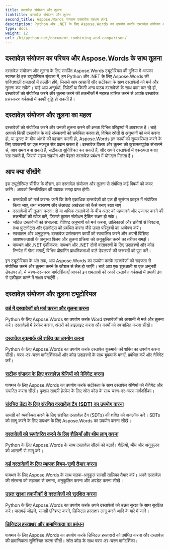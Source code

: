 ```yaml
---
title: दस्तावेज़ संयोजन और तुलना
linktitle: दस्तावेज़ संयोजन और तुलना
second_title: Aspose.Words पायथन दस्तावेज़ प्रबंधन API
description: Python और .NET के लिए Aspose.Words का उपयोग करके दस्तावेज़ संयोजन और तुलना पर व्यापक ट्यूटोरियल खोजें। अपने दस्तावेज़ प्रसंस्करण वर्कफ़्लो को बढ़ाते हुए, दस्तावेज़ों को सहजता से मर्ज और तुलना करना सीखें।
type: docs
weight: 12
url: /hi/python-net/document-combining-and-comparison/
---
```

## दस्तावेज़ संयोजन का परिचय और Aspose.Words के साथ तुलना

दस्तावेज़ संयोजन और तुलना के लिए समर्पित Aspose.Words ट्यूटोरियल की दुनिया में आपका स्वागत है! इस ट्यूटोरियल श्रृंखला में, हम Python और .NET के लिए Aspose.Words की शक्तिशाली क्षमताओं में तल्लीन होंगे, जिससे आप आसानी और सटीकता के साथ दस्तावेज़ों को मर्ज और तुलना कर सकेंगे। चाहे आप अनुबंधों, रिपोर्टों या किसी अन्य पाठ्य दस्तावेज़ों के साथ काम कर रहे हों, दस्तावेज़ों को संयोजित करने और तुलना करने की तकनीकों में महारत हासिल करने से आपके दस्तावेज़ प्रसंस्करण वर्कफ़्लो में काफी वृद्धि हो सकती है।

## दस्तावेज़ संयोजन और तुलना का महत्व

दस्तावेज़ों को संयोजित करने और उनकी तुलना करने की क्षमता विभिन्न परिदृश्यों में आवश्यक है। चाहे आपको किसी दस्तावेज़ के कई संस्करणों को समेकित करना हो, विभिन्न स्रोतों से अनुभागों को मर्ज करना हो, या ड्राफ्ट के बीच अंतरों की पहचान करनी हो, Aspose.Words इन कार्यों को सुव्यवस्थित करने के लिए उपकरणों का एक मजबूत सेट प्रदान करता है। दस्तावेज़ विलय और तुलना को कुशलतापूर्वक संभालने से, आप समय बचा सकते हैं, सटीकता सुनिश्चित कर सकते हैं, और अपने दस्तावेज़ों में एकरूपता बनाए रख सकते हैं, जिससे सहज सहयोग और बेहतर दस्तावेज़ प्रबंधन में योगदान मिलता है।

## आप क्या सीखेंगे

इस ट्यूटोरियल सीरीज़ के दौरान, हम दस्तावेज़ संयोजन और तुलना से संबंधित कई विषयों को कवर करेंगे। आपको निम्नलिखित की व्यापक समझ प्राप्त होगी:

- दस्तावेज़ों को मर्ज करना: जानें कि कैसे एकाधिक दस्तावेज़ों को एक ही सुसंगत फ़ाइल में संयोजित किया जाए, तथा स्वरूपण और लेआउट अखंडता को कैसे बनाए रखा जाए।
- दस्तावेजों की तुलना करना: दो या अधिक दस्तावेजों के बीच अंतर को पहचानने और उजागर करने की तकनीकों की खोज करें, जिससे कुशल संशोधन ट्रैकिंग सक्षम हो सके।
- जटिल दस्तावेजों को संभालना: विशिष्ट अनुभागों को मर्ज करना, तालिकाओं और छवियों से निपटना, तथा फ़ुटनोट्स और एंडनोट्स को प्रबंधित करना जैसे उन्नत परिदृश्यों का अन्वेषण करें।
- स्वचालन और अनुकूलन: दस्तावेज़ प्रसंस्करण कार्यों को स्वचालित करने और अपनी विशिष्ट आवश्यकताओं के अनुरूप विलय और तुलना प्रक्रिया को अनुकूलित करने का तरीका समझें।
- पायथन और .NET एकीकरण: पायथन और .NET दोनों वातावरणों के लिए उदाहरणों और कोड स्निपेट में गोता लगाएँ, विभिन्न प्रोग्रामिंग प्राथमिकताओं वाले डेवलपर्स की जरूरतों को पूरा करें।

इन ट्यूटोरियल के अंत तक, आप Aspose.Words का उपयोग करके दस्तावेज़ों को सहजता से संयोजित करने और तुलना करने के कौशल से लैस हो जाएँगे। चाहे आप एक शुरुआती या एक अनुभवी डेवलपर हों, ये चरण-दर-चरण मार्गदर्शिकाएँ आपको इन क्षमताओं को अपने दस्तावेज़ वर्कफ़्लो में प्रभावी ढंग से एकीकृत करने में सक्षम बनाएँगी।

## दस्तावेज़ संयोजन और तुलना ट्यूटोरियल
### [वर्ड में दस्तावेजों को मर्ज करना और तुलना करना](./merge-compare-documents/)
Python के लिए Aspose.Words का उपयोग करके Word दस्तावेज़ों को आसानी से मर्ज और तुलना करें। दस्तावेज़ों में हेरफेर करना, अंतरों को हाइलाइट करना और कार्यों को स्वचालित करना सीखें।
### [दस्तावेज़ बुकमार्क की शक्ति का उपयोग करना](./document-bookmarks/)
Python के लिए Aspose.Words का उपयोग करके दस्तावेज़ बुकमार्क की शक्ति का उपयोग करना सीखें। चरण-दर-चरण मार्गदर्शिकाओं और कोड उदाहरणों के साथ बुकमार्क बनाएँ, प्रबंधित करें और नेविगेट करें।
### [सटीक संपादन के लिए दस्तावेज़ श्रेणियों को नेविगेट करना](./document-ranges/)
पायथन के लिए Aspose.Words का उपयोग करके सटीकता के साथ दस्तावेज़ श्रेणियों को नेविगेट और संपादित करना सीखें। कुशल सामग्री हेरफेर के लिए स्रोत कोड के साथ चरण-दर-चरण मार्गदर्शिका।
### [संरचित डेटा के लिए संरचित दस्तावेज़ टैग (SDT) का उपयोग करना](./document-sdts/)
सामग्री को व्यवस्थित करने के लिए संरचित दस्तावेज़ टैग (SDTs) की शक्ति को अनलॉक करें। SDTs को लागू करने के लिए पायथन के लिए Aspose.Words का उपयोग करना सीखें।
### [दस्तावेज़ों को रूपांतरित करने के लिए शैलियाँ और थीम लागू करना](./apply-styles-themes-documents/)
Python के लिए Aspose.Words के साथ दस्तावेज़ सौंदर्य को बढ़ाएँ। शैलियों, थीम और अनुकूलन को आसानी से लागू करें।
### [वर्ड दस्तावेज़ों के लिए व्यापक विषय-सूची तैयार करना](./generate-table-contents/)
पायथन के लिए Aspose.Words के साथ पाठक-अनुकूल सामग्री तालिका तैयार करें। अपने दस्तावेज़ की संरचना को सहजता से बनाना, अनुकूलित करना और अपडेट करना सीखें।
### [उन्नत सुरक्षा तकनीकों से दस्तावेज़ों को सुरक्षित करना](./secure-documents-protection/)
Python के लिए Aspose.Words का उपयोग करके अपने दस्तावेज़ों को उन्नत सुरक्षा के साथ सुरक्षित करें। पासवर्ड जोड़ने, सामग्री एन्क्रिप्ट करने, डिजिटल हस्ताक्षर लागू करने आदि के बारे में जानें।
### [डिजिटल हस्ताक्षर और प्रामाणिकता का प्रबंधन](./manage-digital-signatures/)
पायथन के लिए Aspose.Words का उपयोग करके डिजिटल हस्ताक्षरों को प्रबंधित करना और दस्तावेज़ की प्रामाणिकता सुनिश्चित करना सीखें। स्रोत कोड के साथ चरण-दर-चरण मार्गदर्शिका।